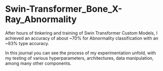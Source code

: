 # Swin-Transformer_Bone_X-Ray_Abnormality

After hours of tinkering and training of Swin Transformer Custom Models, I achieved an accuracy of about ~70% for Abnormality classification with an ~83% type accuracy.

In this journal you can see the process of my experimentation unfold, with my testing of various hyperparameters, architectures, data manipulation, among many other components. 
